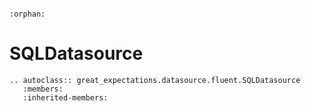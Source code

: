 ```{eval-rst}

:orphan:

```

# SQLDatasource

```{eval-rst}
.. autoclass:: great_expectations.datasource.fluent.SQLDatasource
   :members:
   :inherited-members:

```
